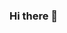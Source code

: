### Hi there 👋

<!--
**zeuschops/zeuschops** is a ✨ _special_ ✨ repository because its `README.md` (this file) appears on your GitHub profile.

Here are some ideas to get you started:

- 🔭 I’m currently working on a few different projects, but mainly doing research into more C++ application design.
- 🌱 I’m currently learning UI\UX design.
- 👯 I’m looking to collaborate on collective designs for open source applications.
- 💬 Ask me about anything! I'm always down for a good, civilized, conversation.
- 😄 Pronouns: He/him - you're welcome to refer to me as they/them, I'm not offended :)
- ⚡ Fun fact: If potatoes can power clocks, they could power other things. How many potatoes does it take to power a PC? I heard nuclear/renewable power being called "lazy" and "lazy" people in America are called couch potatoes, thus nuclear power is a very powerful potato. 😄
-->
